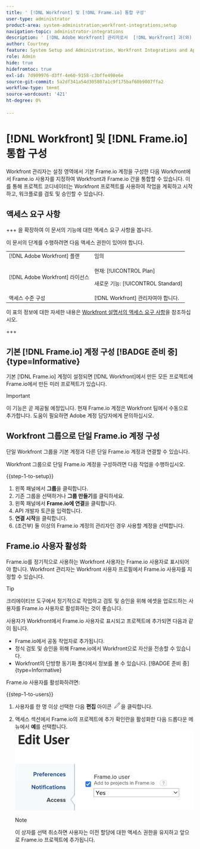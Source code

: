 ```yaml
---
title: ' [!DNL Workfront] 및 [!DNL Frame.io] 통합 구성'
user-type: administrator
product-area: system-administration;workfront-integrations;setup
navigation-topic: administrator-integrations
description: ' [!DNL Adobe Workfront] 관리자로서  [!DNL Workfront] 과(와)  [!DNL Frame.io] 을(를) 통합하고 조직에 자산을 검토하고 승인할 수 있는 원활한 방법을 제공할 수 있습니다.'
author: Courtney
feature: System Setup and Administration, Workfront Integrations and Apps
role: Admin
hide: true
hidefromtoc: true
exl-id: 7d909976-d3ff-4e60-9158-c3bffe498e6e
source-git-commit: 5a2df341a54d305807a1c9f175baf60b9007ffa2
workflow-type: tm+mt
source-wordcount: '421'
ht-degree: 0%

---
```


# [!DNL Workfront] 및 [!DNL Frame.io] 통합 구성

Workfront 관리자는 설정 영역에서 기본 Frame.io 계정을 구성한 다음 Workfront에서 Frame.io 사용자를 지정하여 Workfront과 Frame.io 간을 통합할 수 있습니다. 이를 통해 프로젝트 코디네이터는 Workfront 프로젝트를 사용하여 작업을 계획하고 시작하고, 워크플로를 검토 및 승인할 수 있습니다.


## 액세스 요구 사항

<!--DELETE THIS SECTION MARCH 2026-->
<!--
>[!IMPORTANT]
>
>This functionality is available only to organization that have been onboarded to the [!DNL Adobe Admin Console].-->

+++ 을 확장하여 이 문서의 기능에 대한 액세스 요구 사항을 봅니다.

이 문서의 단계를 수행하려면 다음 액세스 권한이 있어야 합니다.

<table>
  <tr>
   <td>[!DNL Adobe Workfront] 플랜</td>
   <td>임의</td>
  </tr>
  <tr>
   <td>[!DNL Adobe Workfront] 라이선스
   </td>
   <td><p>현재: [!UICONTROL Plan]</p>
   <p>새로운 기능: [!UICONTROL Standard]</p></td>
  </tr>
  <tr>
   <td>액세스 수준 구성
   </td>
   <td>[!DNL Workfront] 관리자여야 합니다.
   </td>
  </tr>

</table>

이 표의 정보에 대한 자세한 내용은 [Workfront 설명서의 액세스 요구 사항](/help/quicksilver/administration-and-setup/add-users/access-levels-and-object-permissions/access-level-requirements-in-documentation.md)을 참조하십시오.

+++

## 기본 [!DNL Frame.io] 계정 구성 [!BADGE 준비 중]{type=Informative}

기본 [!DNL Frame.io] 계정이 설정되면 [!DNL Workfront]에서 만든 모든 프로젝트에 Frame.io에서 만든 미러 프로젝트가 있습니다.

>[!IMPORTANT]
>
>이 기능은 곧 제공될 예정입니다. 현재 Frame.io 계정은 Workfront 팀에서 수동으로 추가합니다. 도움이 필요하면 Adobe 계정 담당자에게 문의하십시오.

## Workfront 그룹으로 단일 Frame.io 계정 구성

단일 Workfront 그룹을 기본 계정과 다른 단일 Frame.io 계정과 연결할 수 있습니다.

Workfront 그룹으로 단일 Frame.io 계정을 구성하려면 다음 작업을 수행하십시오.

{{step-1-to-setup}}

1. 왼쪽 패널에서 **그룹**&#x200B;을 클릭합니다.
1. 기존 그룹을 선택하거나 **그룹 만들기**&#x200B;를 클릭하세요.
1. 왼쪽 패널에서 **Frame.io에 연결**&#x200B;을 클릭합니다.
1. API 개발자 토큰을 입력합니다.
1. **연결 시작**&#x200B;을 클릭합니다.
1. (조건부) 둘 이상의 Frame.io 계정의 관리자인 경우 사용할 계정을 선택합니다.

## Frame.io 사용자 활성화

Frame.io를 정기적으로 사용하는 Workfront 사용자는 Frame.io 사용자로 표시되어야 합니다. Workfront 관리자는 Workfront 사용자 프로필에서 Frame.io 사용자를 지정할 수 있습니다.

>[!TIP]
>
>크리에이티브 도구에서 정기적으로 작업하고 검토 및 승인을 위해 에셋을 업로드하는 사용자를 Frame.io 사용자로 활성화하는 것이 좋습니다.

사용자가 Workfront에서 Frame.io 사용자로 표시되고 프로젝트에 추가되면 다음과 같이 됩니다.

* Frame.io에서 공동 작업자로 추가됩니다. <!--do we need to be more explicit about a frame license being provisioned for them?-->
* 정식 검토 및 승인을 위해 Frame.io에서 Workfront으로 자산을 전송할 수 있습니다.
* Workfront의 단방향 동기화 폴더에서 정보를 볼 수 있습니다. [!BADGE 준비 중]{type=Informative}

Frame.io 사용자를 활성화하려면:

{{step-1-to-users}}

1. 사용자를 한 명 이상 선택한 다음 **편집** 아이콘 ![편집 아이콘](assets/edit-icon.png)을 클릭합니다.
1. 액세스 섹션에서 Frame.io의 프로젝트에 추가 확인란을 활성화한 다음 드롭다운 메뉴에서 **예**&#x200B;를 선택합니다.
   ![프레임 프로젝트에 추가](assets/add-to-frame-project.png)

   >[!NOTE]
   >
   >이 상자를 선택 취소하면 사용자는 이전 할당에 대한 액세스 권한을 유지하고 앞으로 Frame.io 프로젝트에 추가됩니다.<!-- If the user is deactivated, they lose all access to previous assignments and are removed from the Frame.io account.-->
